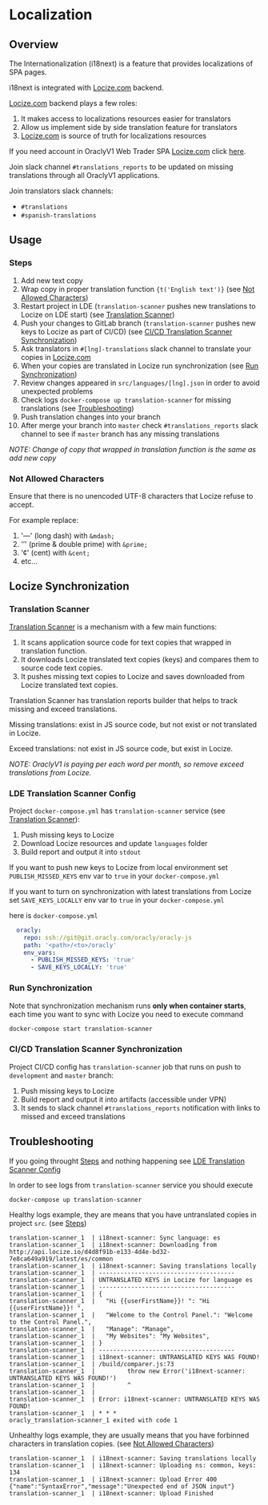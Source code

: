 # Localization

## Overview

The Internationalization (i18next) is a feature that provides localizations of SPA pages.

i18next is integrated with [Locize.com](https://Locize.com) backend.

[Locize.com](https://Locize.com) backend plays a few roles:
1. It makes access to localizations resources easier for translators
1. Allow us implement side by side translation feature for translators
1. [Locize.com](https://Locize.com) is source of truth for localizations resources

If you need account in OraclyV1 Web Trader SPA [Locize.com](https://Locize.com) click [here]().

Join slack channel `#translations_reports` to be updated on missing translations through all OraclyV1 applications.

Join translators slack channels:
* `#translations`
* `#spanish-translations`

## Usage

### Steps

1. Add new text copy
1. Wrap copy in proper translation function ```{t('English text')}``` (see [Not Allowed Characters](#not-allowed-characters))
1. Restart project in LDE (`translation-scanner` pushes new translations to Locize on LDE start) (see [Translation Scanner](#translation-scanner))
1. Push your changes to GitLab branch (`translation-scanner` pushes new keys to Locize as part of CI/CD) (see [CI/CD Translation Scanner Synchronization](#cicd-translation-scanner-synchronization))
1. Ask translators in `#[lng]-translations` slack channel to translate your copies in [Locize.com](https://locize.io/p/qr8dk8l2/v/latest)
1. When your copies are translated in Locize run synchronization (see [Run Synchronization](#run-synchronization))
1. Review changes appeared in `src/languages/[lng].json` in order to avoid unexpected problems
1. Check logs `docker-compose up translation-scanner` for missing translations (see [Troubleshooting](#troubleshooting))
1. Push translation changes into your branch
1. After merge your branch into `master` check `#translations_reports` slack channel to see if `master` branch has any missing translations

*NOTE: Change of copy that wrapped in translation function is the same as add new copy*

### Not Allowed Characters

Ensure that there is no unencoded UTF-8 characters that Locize refuse to accept.

For example replace:
1. '—' (long dash) with `&mdash;`
2. '′' (prime & double prime) with `&prime;`
3. '¢' (cent) with `&cent;`
4. etc...

## Locize Synchronization

### Translation Scanner

[Translation Scanner](https://git.oracly.com/oracly/translation-scanner) is a mechanism with a few main functions:
1. It scans application source code for text copies that wrapped in translation function.
1. It downloads Locize translated text copies (keys) and compares them to source code text copies.
1. It pushes missing text copies to Locize and saves downloaded from Locize translated text copies.

Translation Scanner has translation reports builder that helps to track missing and exceed translations.

Missing translations: exist in JS source code, but not exist or not translated in Locize.

Exceed translations: not exist in JS source code, but exist in Locize.

*NOTE: OraclyV1 is paying per each word per month, so remove exceed translations from Locize.*

### LDE Translation Scanner Config

Project `docker-compose.yml` has `translation-scanner` service (see [Translation Scanner](#translation-scanner)):
1. Push missing keys to Locize
1. Download Locize resources and update `languages` folder
1. Build report and output it into `stdout`

If you want to push new keys to Locize from local environment set `PUBLISH_MISSED_KEYS` env var to `true` in your `docker-compose.yml`

If you want to turn on synchronization with latest translations from Locize set `SAVE_KEYS_LOCALLY` env var to `true` in your `docker-compose.yml`

here is `docker-compose.yml`
```yml
  oracly:
    repo: ssh://git@git.oracly.com/oracly/oracly-js
    path: '<path>/<to>/oracly'
    env_vars:
      - PUBLISH_MISSED_KEYS: 'true'
      - SAVE_KEYS_LOCALLY: 'true'
```

### Run Synchronization

Note that synchronization mechanism runs **only when container starts**, each time you want to sync with Locize you need to execute command
```bash
docker-compose start translation-scanner
```

### CI/CD Translation Scanner Synchronization

Project CI/CD config has `translation-scanner` job that runs on push to `development` and `master` branch:
1. Push missing keys to Locize
1. Build report and output it into artifacts (accessible under VPN)
1. It sends to slack channel `#translations_reports` notification with links to missed and exceed translations

## Troubleshooting

If you going throught [Steps](#steps) and nothing happening see [LDE Translation Scanner Config](#lde-translation-scanner-config)

In order to see logs from `translation-scanner` service you should execute
```bash
docker-compose up translation-scanner
```

Healthy logs example, they are means that you have untranslated copies in project `src`. (see [Steps](#steps))
```
translation-scanner_1  | i18next-scanner: Sync language: es
translation-scanner_1  | i18next-scanner: Downloading from http://api.locize.io/d4d8f91b-e133-4d4e-bd32-7e8ca649a919/latest/es/common
translation-scanner_1  | i18next-scanner: Saving translations locally
translation-scanner_1  | --------------------------------------
translation-scanner_1  | UNTRANSLATED KEYS in Locize for language es
translation-scanner_1  | --------------------------------------
translation-scanner_1  | {
translation-scanner_1  |   "Hi {{userFirstName}}! ": "Hi {{userFirstName}}! ",
translation-scanner_1  |   "Welcome to the Control Panel.": "Welcome to the Control Panel.",
translation-scanner_1  |   "Manage": "Manage",
translation-scanner_1  |   "My Websites": "My Websites",
translation-scanner_1  | }
translation-scanner_1  | --------------------------------------
translation-scanner_1  | i18next-scanner: UNTRANSLATED KEYS WAS FOUND!
translation-scanner_1  | /build/comparer.js:73
translation-scanner_1  |         throw new Error('i18next-scanner: UNTRANSLATED KEYS WAS FOUND!')
translation-scanner_1  |         ^
translation-scanner_1  |
translation-scanner_1  | Error: i18next-scanner: UNTRANSLATED KEYS WAS FOUND!
translation-scanner_1  | * * *
oracly_translation-scanner_1 exited with code 1
```

Unhealthy logs example, they are usually means that you have forbinned characters in translation copies. (see [Not Allowed Characters](#not-allowed-characters))
```
translation-scanner_1  | i18next-scanner: Saving translations locally
translation-scanner_1  | i18next-scanner: Uploading ns: common, keys: 134
translation-scanner_1  | i18next-scanner: Upload Error 400 {"name":"SyntaxError","message":"Unexpected end of JSON input"}
translation-scanner_1  | i18next-scanner: Upload Finished
```
